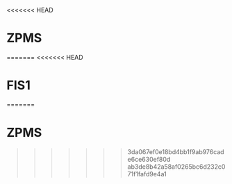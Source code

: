 <<<<<<< HEAD
# ZPMS
=======
<<<<<<< HEAD
# FIS1
=======
# ZPMS
>>>>>>> 3da067ef0e18bd4bb1f9ab976cade6ce630ef80d
>>>>>>> ab3de8b42a58af0265bc6d232c071f1fafd9e4a1

